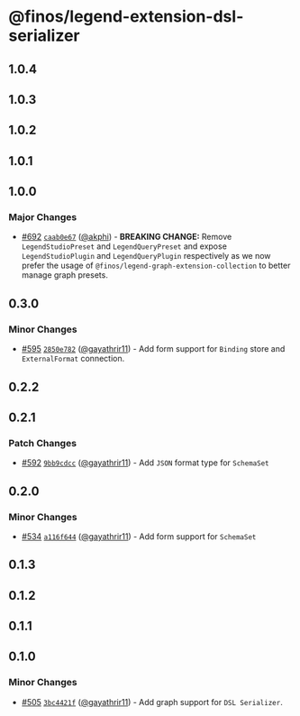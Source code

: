 # @finos/legend-extension-dsl-serializer

## 1.0.4

## 1.0.3

## 1.0.2

## 1.0.1

## 1.0.0

### Major Changes

- [#692](https://github.com/finos/legend-studio/pull/692) [`caab0e67`](https://github.com/finos/legend-studio/commit/caab0e6772181e514b246fe6030a02e7169952cc) ([@akphi](https://github.com/akphi)) - **BREAKING CHANGE:** Remove `LegendStudioPreset` and `LegendQueryPreset` and expose `LegendStudioPlugin` and `LegendQueryPlugin` respectively as we now prefer the usage of `@finos/legend-graph-extension-collection` to better manage graph presets.

## 0.3.0

### Minor Changes

- [#595](https://github.com/finos/legend-studio/pull/595) [`2850e782`](https://github.com/finos/legend-studio/commit/2850e7824e13e7fc1e27daf16d19b7a7e0f4d1fe) ([@gayathrir11](https://github.com/gayathrir11)) - Add form support for `Binding` store and `ExternalFormat` connection.

## 0.2.2

## 0.2.1

### Patch Changes

- [#592](https://github.com/finos/legend-studio/pull/592) [`9bb9cdcc`](https://github.com/finos/legend-studio/commit/9bb9cdcccbe619ea1f8d059429a9df8436809b49) ([@gayathrir11](https://github.com/gayathrir11)) - Add `JSON` format type for `SchemaSet`

## 0.2.0

### Minor Changes

- [#534](https://github.com/finos/legend-studio/pull/534) [`a116f644`](https://github.com/finos/legend-studio/commit/a116f6449cedf810aa13ec1e45e271b3c38fa69c) ([@gayathrir11](https://github.com/gayathrir11)) - Add form support for `SchemaSet`

## 0.1.3

## 0.1.2

## 0.1.1

## 0.1.0

### Minor Changes

- [#505](https://github.com/finos/legend-studio/pull/505) [`3bc4421f`](https://github.com/finos/legend-studio/commit/3bc4421f0b320a84f78d514a9d0aa5b58cb9f805) ([@gayathrir11](https://github.com/gayathrir11)) - Add graph support for `DSL Serializer`.

